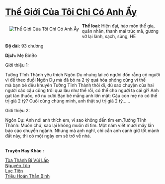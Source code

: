 <a href="https://utruyen.com/the-gioi-cua-toi-chi-co-anh-ay/17692/" title="Thế Giới Của Tôi Chỉ Có Anh Ấy"><h1>Thế Giới Của Tôi Chỉ Có Anh Ấy</h1></a><div style="display:table"><img align="right" style="float: left; padding: 10px;" src="https://utruyen.com/images/story/200x260/the-gioi-cua-toi-chi-co-anh-ay.jpg" alt="Thế Giới Của Tôi Chỉ Có Anh Ấy"><b>Thể loại: </b>Hiện đại, hào môn thế gia, quân nhân, thanh mai trúc mã, gương vỡ lại lành, sạch, sủng, HE <p></p><b>Độ dài:</b> 93 chương<p></p><b>Dịch: </b>Mẹ BinBo<p></p>Giới thiệu 1:<p></p>Tưởng Tĩnh Thành yêu thích Ngôn Dụ nhưng lại có người đồn rằng có người vì để theo đuổi Ngôn Dụ mà đã bỏ ra 2 tỷ quá hòa phóng cũng vì thế mà bạn bè đều khuyên Tưởng Tĩnh Thành thôi đi, dù sao chuyện của hai người các cậu cũng trôi qua lâu như thế rồi, có thể cho người ta cái gì? Anh gạt tàn thuốc, nở nụ cười.Bạn bè mắng anh lớn mặt: Cậu con mẹ nó có thể trị giá 2 tỷ? Cuối cùng chứng minh, anh thật sự trị giá 2 tỷ......<p></p>Giới thiệu 2:<p></p>Ngôn Dụ: Anh nói anh thích em, vì sao không đến tìm em.Tưởng Tĩnh Thành: Muốn chứ, sao lại không muốn đi tìm. Một năm viết mười mấy lần báo cáo chuyển ngành. Nhưng mà anh nghĩ, chỉ cần anh canh giữ tốt mảnh đất này, thì có một ngày em sẽ trở về nhà.</div><p><br><b>Truyện Hay Khác :</b></p><a href="https://utruyen.com/toa-thanh-bi-vui-lap/16704/" alt="Tòa Thành Bị Vùi Lấp">Tòa Thành Bị Vùi Lấp</a><br/><a href="https://github.com/quanluxury/truyenhot/tree/master/truyenhay/14284/" alt="Nguyên Tôn">Nguyên Tôn</a><br/><a href="https://github.com/quanluxury/truyenhot/tree/master/truyenhay/5925/" alt="Lục Tiên">Lục Tiên</a><br/><a href="https://truyenhot2020.wordpress.com/2019/12/11/trieu-hoan-than-binh/" alt="Triệu Hoán Thần Binh">Triệu Hoán Thần Binh</a><br/>